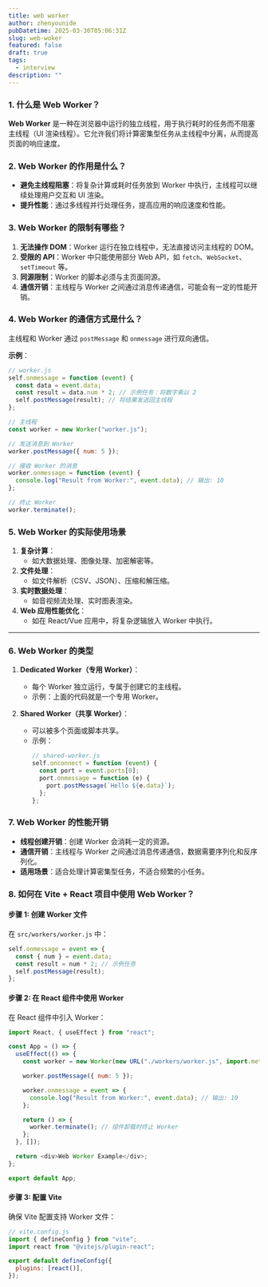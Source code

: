 ```yaml
---
title: web worker
author: zhenyounide
pubDatetime: 2025-03-30T05:06:31Z
slug: web-woker
featured: false
draft: true
tags:
  - interview
description: ""
---
```


### **1. 什么是 Web Worker？**

**Web Worker** 是一种在浏览器中运行的独立线程，用于执行耗时的任务而不阻塞主线程（UI 渲染线程）。它允许我们将计算密集型任务从主线程中分离，从而提高页面的响应速度。

### **2. Web Worker 的作用是什么？**

- **避免主线程阻塞**：将复杂计算或耗时任务放到 Worker 中执行，主线程可以继续处理用户交互和 UI 渲染。
- **提升性能**：通过多线程并行处理任务，提高应用的响应速度和性能。

### **3. Web Worker 的限制有哪些？**

1. **无法操作 DOM**：Worker 运行在独立线程中，无法直接访问主线程的 DOM。
2. **受限的 API**：Worker 中只能使用部分 Web API，如 `fetch`、`WebSocket`、`setTimeout` 等。
3. **同源限制**：Worker 的脚本必须与主页面同源。
4. **通信开销**：主线程与 Worker 之间通过消息传递通信，可能会有一定的性能开销。

### **4. Web Worker 的通信方式是什么？**

主线程和 Worker 通过 `postMessage` 和 `onmessage` 进行双向通信。

**示例**：

```javascript
// worker.js
self.onmessage = function (event) {
  const data = event.data;
  const result = data.num * 2; // 示例任务：将数字乘以 2
  self.postMessage(result); // 将结果发送回主线程
};
```

```javascript
// 主线程
const worker = new Worker("worker.js");

// 发送消息到 Worker
worker.postMessage({ num: 5 });

// 接收 Worker 的消息
worker.onmessage = function (event) {
  console.log("Result from Worker:", event.data); // 输出: 10
};

// 终止 Worker
worker.terminate();
```

### **5. Web Worker 的实际使用场景**

1. **复杂计算**：
   - 如大数据处理、图像处理、加密解密等。
2. **文件处理**：
   - 如文件解析（CSV、JSON）、压缩和解压缩。
3. **实时数据处理**：
   - 如音视频流处理、实时图表渲染。
4. **Web 应用性能优化**：
   - 如在 React/Vue 应用中，将复杂逻辑放入 Worker 中执行。

---

### **6. Web Worker 的类型**

1. **Dedicated Worker（专用 Worker）**：

   - 每个 Worker 独立运行，专属于创建它的主线程。
   - 示例：上面的代码就是一个专用 Worker。

2. **Shared Worker（共享 Worker）**：
   - 可以被多个页面或脚本共享。
   - 示例：
     ```javascript
     // shared-worker.js
     self.onconnect = function (event) {
       const port = event.ports[0];
       port.onmessage = function (e) {
         port.postMessage(`Hello ${e.data}`);
       };
     };
     ```

### **7. Web Worker 的性能开销**

- **线程创建开销**：创建 Worker 会消耗一定的资源。
- **通信开销**：主线程与 Worker 之间通过消息传递通信，数据需要序列化和反序列化。
- **适用场景**：适合处理计算密集型任务，不适合频繁的小任务。

### **8. 如何在 Vite + React 项目中使用 Web Worker？**

#### **步骤 1: 创建 Worker 文件**

在 `src/workers/worker.js` 中：

```javascript
self.onmessage = event => {
  const { num } = event.data;
  const result = num * 2; // 示例任务
  self.postMessage(result);
};
```

#### **步骤 2: 在 React 组件中使用 Worker**

在 React 组件中引入 Worker：

```javascript
import React, { useEffect } from "react";

const App = () => {
  useEffect(() => {
    const worker = new Worker(new URL("./workers/worker.js", import.meta.url));

    worker.postMessage({ num: 5 });

    worker.onmessage = event => {
      console.log("Result from Worker:", event.data); // 输出: 10
    };

    return () => {
      worker.terminate(); // 组件卸载时终止 Worker
    };
  }, []);

  return <div>Web Worker Example</div>;
};

export default App;
```

#### **步骤 3: 配置 Vite**

确保 Vite 配置支持 Worker 文件：

```javascript
// vite.config.js
import { defineConfig } from "vite";
import react from "@vitejs/plugin-react";

export default defineConfig({
  plugins: [react()],
});
```
